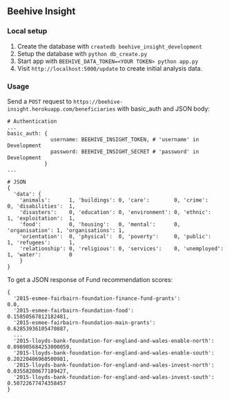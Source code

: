 ## Beehive Insight

### Local setup
1. Create the database with `createdb beehive_insight_development`
2. Setup the database with `python db_create.py`
3. Start app with `BEEHIVE_DATA_TOKEN=<YOUR TOKEN> python app.py`
4. Visit `http://localhost:5000/update` to create initial analysis data.

### Usage
Send a `POST` request to `https://beehive-insight.herokuapp.com/beneficiaries` with basic_auth and JSON body:

```
# Authentication
...
basic_auth: {
              username: BEEHIVE_INSIGHT_TOKEN, # 'username' in Development
              password: BEEHIVE_INSIGHT_SECRET # 'password' in Development
            }
...

# JSON
{
  'data': {
    'animals':      1, 'buildings': 0, 'care':        0, 'crime':        0, 'disabilities':  1,
    'disasters':    0, 'education': 0, 'environment': 0, 'ethnic':       1, 'exploitation':  1,
    'food':         0, 'housing':   0, 'mental':      0, 'organisation': 1, 'organisations': 1,
    'orientation':  0, 'physical':  0, 'poverty':     0, 'public':       1, 'refugees':      1,
    'relationship': 0, 'religious': 0, 'services':    0, 'unemployed':   1, 'water':         0
	}
}
```
To get a JSON response of Fund recommendation scores:
```
{
  '2015-esmee-fairbairn-foundation-finance-fund-grants':            0.0,
  '2015-esmee-fairbairn-foundation-food':                           0.15850567812182481,
  '2015-esmee-fairbairn-foundation-main-grants':                    0.62853936105470887,
  ...
  '2015-lloyds-bank-foundation-for-england-and-wales-enable-north': 0.098905684253000059,
  '2015-lloyds-bank-foundation-for-england-and-wales-enable-south': 0.20220406960500981,
  '2015-lloyds-bank-foundation-for-england-and-wales-invest-north': 0.03558200677189427,
  '2015-lloyds-bank-foundation-for-england-and-wales-invest-south': 0.50722677474358457
}
```
